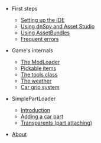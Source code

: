 - First steps

  - [Setting up the IDE](first-steps/installVS.md)
  - [Using dnSpy and Asset Studio](first-steps/reverse-basics.md)
  - [Using AssetBundles](first-steps/asset-bundles.md)
  - [Frequent errors](first-steps/frequent-errors.md)

- Game's internals
  - [The ModLoader](game/modloader.md)
  - [Pickable items](game/items.md)
  - [The tools class](game/tools.md)
  - [The weather](game/weather.md)
  - [Car grip system](game/grip.md)
<!--  - [Junkyard and used cars](game/junkyard.md)
    - [The parts catalog](game/junkyard.md#catalog)-->

- SimplePartLoader
  - [Introduction](spl/introduction.md)
  - [Adding a car part](spl/car-part.md)
  - [Transparents (part attaching)](spl/transparents.md)
  
- [About](about.md)
